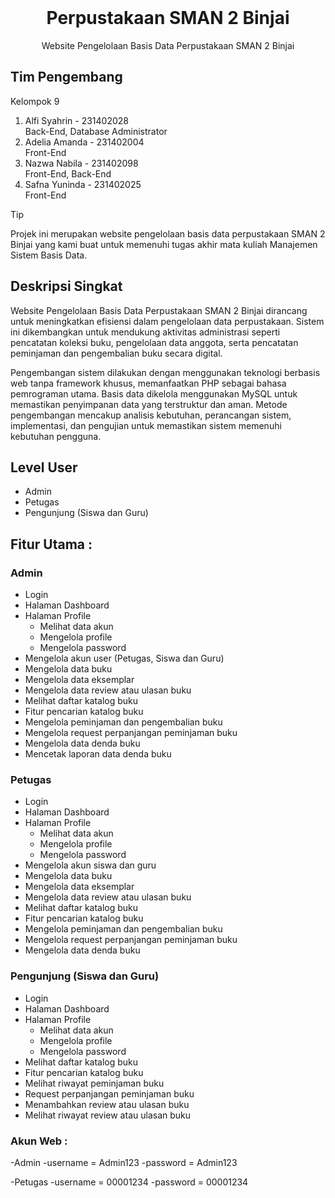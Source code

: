 <br />
<p align="center">
    <h1 align="center">Perpustakaan SMAN 2 Binjai</h1>
</p>

<p align="center">
    Website Pengelolaan Basis Data Perpustakaan SMAN 2 Binjai
</p>

## Tim Pengembang

Kelompok 9

1. Alfi Syahrin - 231402028<br> Back-End, Database Administrator  
2. Adelia Amanda - 231402004<br> Front-End   
3. Nazwa Nabila - 231402098<br> Front-End, Back-End  
4. Safna Yuninda - 231402025<br> Front-End  

> [!TIP]
> Projek ini merupakan website pengelolaan basis data perpustakaan SMAN 2 Binjai yang kami buat untuk memenuhi tugas akhir mata kuliah Manajemen Sistem Basis Data.

## Deskripsi Singkat

<p>Website Pengelolaan Basis Data Perpustakaan SMAN 2 Binjai dirancang untuk meningkatkan efisiensi dalam pengelolaan data perpustakaan. Sistem ini dikembangkan untuk mendukung aktivitas administrasi seperti pencatatan koleksi buku, pengelolaan data anggota, serta pencatatan peminjaman dan pengembalian buku secara digital.</p>
<p>Pengembangan sistem dilakukan dengan menggunakan teknologi berbasis web tanpa framework khusus, memanfaatkan PHP sebagai bahasa pemrograman utama. Basis data dikelola menggunakan MySQL untuk memastikan penyimpanan data yang terstruktur dan aman. Metode pengembangan mencakup analisis kebutuhan, perancangan sistem, implementasi, dan pengujian untuk memastikan sistem memenuhi kebutuhan pengguna.</p>

## Level User
- Admin
- Petugas
- Pengunjung (Siswa dan Guru)

## Fitur Utama :

### Admin

- Login
- Halaman Dashboard
- Halaman Profile 
    - Melihat data akun
    - Mengelola profile
    - Mengelola password
- Mengelola akun user (Petugas, Siswa dan Guru)
- Mengelola data buku
- Mengelola data eksemplar
- Mengelola data review atau ulasan buku
- Melihat daftar katalog buku
- Fitur pencarian katalog buku
- Mengelola peminjaman dan pengembalian buku
- Mengelola request perpanjangan peminjaman buku
- Mengelola data denda buku
- Mencetak laporan data denda buku

### Petugas
- Login 
- Halaman Dashboard
- Halaman Profile
    - Melihat data akun
    - Mengelola profile
    - Mengelola password
- Mengelola akun siswa dan guru
- Mengelola data buku
- Mengelola data eksemplar
- Mengelola data review atau ulasan buku
- Melihat daftar katalog buku
- Fitur pencarian katalog buku
- Mengelola peminjaman dan pengembalian buku
- Mengelola request perpanjangan peminjaman buku
- Mengelola data denda buku

### Pengunjung (Siswa dan Guru)
- Login
- Halaman Dashboard
- Halaman Profile
    - Melihat data akun
    - Mengelola profile
    - Mengelola password
- Melihat daftar katalog buku
- Fitur pencarian katalog buku
- Melihat riwayat peminjaman buku
- Request perpanjangan peminjaman buku
- Menambahkan review atau ulasan buku
- Melihat riwayat review atau ulasan buku


### Akun Web :
-Admin 
    -username = Admin123
    -password = Admin123

-Petugas
    -username = 00001234
    -password = 00001234




